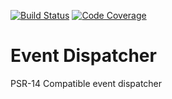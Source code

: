 [![Build Status](https://scrutinizer-ci.com/g/rwarasaurus/events/badges/build.png?b=master)](https://scrutinizer-ci.com/g/rwarasaurus/events/build-status/master)
[![Code Coverage](https://scrutinizer-ci.com/g/rwarasaurus/events/badges/coverage.png?b=master)](https://scrutinizer-ci.com/g/rwarasaurus/events/?branch=master)

# Event Dispatcher

PSR-14 Compatible event dispatcher
